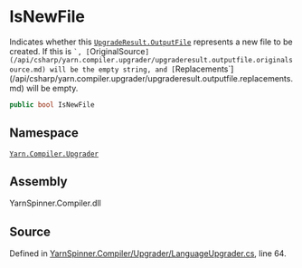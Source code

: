 # IsNewFile

Indicates whether this [`UpgradeResult.OutputFile`](./) represents a new file to be created. If this is `` `, [ ``OriginalSource`](/api/csharp/yarn.compiler.upgrader/upgraderesult.outputfile.originalsource.md) will be the empty string, and [`Replacements\`]\(/api/csharp/yarn.compiler.upgrader/upgraderesult.outputfile.replacements.md) will be empty.

```csharp
public bool IsNewFile
```

## Namespace

[`Yarn.Compiler.Upgrader`](../)

## Assembly

YarnSpinner.Compiler.dll

## Source

Defined in [YarnSpinner.Compiler/Upgrader/LanguageUpgrader.cs](https://github.com/YarnSpinnerTool/YarnSpinner/blob/develop/YarnSpinner.Compiler/Upgrader/LanguageUpgrader.cs#L64), line 64.
